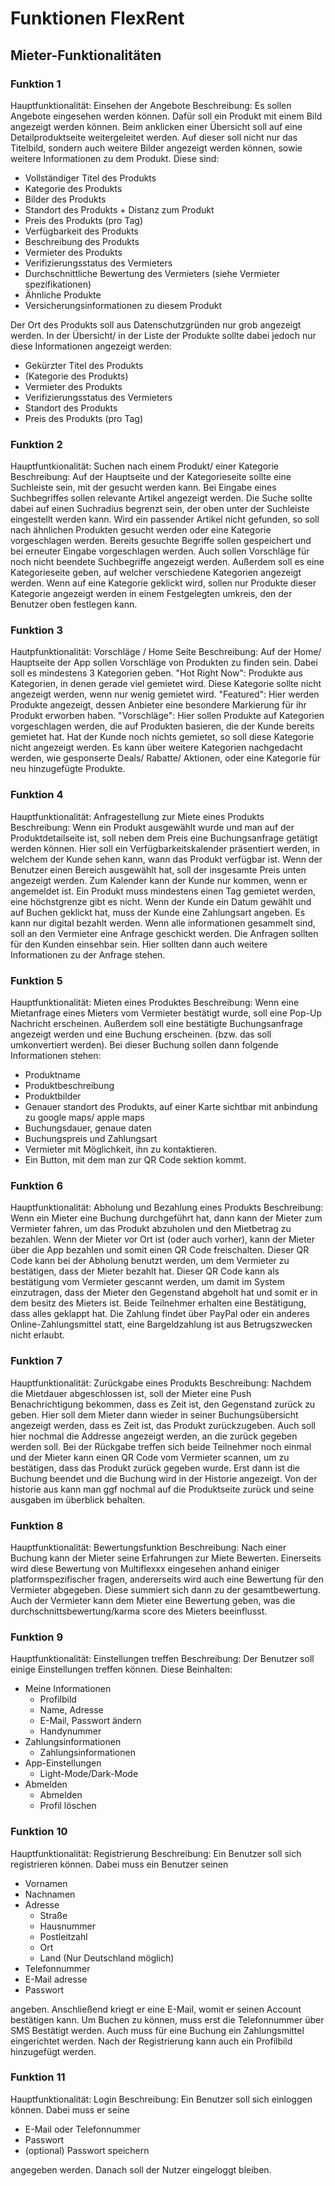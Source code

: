 # Funktionen FlexRent

## Mieter-Funktionalitäten
### Funktion 1
Hauptfunktionalität: Einsehen der Angebote
Beschreibung: Es sollen Angebote eingesehen werden können. Dafür soll ein Produkt mit einem Bild angezeigt werden können. Beim anklicken einer Übersicht soll auf eine Detailproduktseite weitergeleitet werden. Auf dieser soll nicht nur das Titelbild, sondern auch weitere Bilder angezeigt werden können, sowie weitere Informationen zu dem Produkt. Diese sind:
* Vollständiger Titel des Produkts
* Kategorie des Produkts
* Bilder des Produkts
* Standort des Produkts + Distanz zum Produkt
* Preis des Produkts (pro Tag)
* Verfügbarkeit des Produkts
* Beschreibung des Produkts
* Vermieter des Produkts
* Verifizierungsstatus des Vermieters
* Durchschnittliche Bewertung des Vermieters (siehe Vermieter spezifikationen)
* Ähnliche Produkte
* Versicherungsinformationen zu diesem Produkt

Der Ort des Produkts soll aus Datenschutzgründen nur grob angezeigt werden.
In der Übersicht/ in der Liste der Produkte sollte dabei jedoch nur diese Informationen angezeigt werden:

* Gekürzter Titel des Produkts
* (Kategorie des Produkts)
* Vermieter des Produkts
* Verifizierungsstatus des Vermieters
* Standort des Produkts
* Preis des Produkts (pro Tag)

### Funktion 2
Hauptfuntkionalität: Suchen nach einem Produkt/ einer Kategorie
Beschreibung: Auf der Hauptseite und der Kategorieseite sollte eine Suchleiste sein, mit der gesucht werden kann. Bei Eingabe eines Suchbegriffes sollen relevante Artikel angezeigt werden. Die Suche sollte dabei auf einen Suchradius begrenzt sein, der oben unter der Suchleiste eingestellt werden kann. Wird ein passender Artikel nicht gefunden, so soll nach ähnlichen Produkten gesucht werden oder eine Kategorie vorgeschlagen werden. Bereits gesuchte Begriffe sollen gespeichert und bei erneuter Eingabe vorgeschlagen werden. Auch sollen Vorschläge für noch nicht beendete Suchbegriffe angezeigt werden. Außerdem soll es eine Kategorieseite geben, auf welcher verschiedene Kategorien angezeigt werden. Wenn auf eine Kategorie geklickt wird, sollen nur Produkte dieser Kategorie angezeigt werden in einem Festgelegten umkreis, den der Benutzer oben festlegen kann.

### Funktion 3
Hautpfunktionalität: Vorschläge / Home Seite
Beschreibung: Auf der Home/ Hauptseite der App sollen Vorschläge von Produkten zu finden sein. Dabei soll es mindestens 3 Kategorien geben. "Hot Right Now": Produkte aus Kategorien, in denen gerade viel gemietet wird. Diese Kategorie sollte nicht angezeigt werden, wenn nur wenig gemietet wird. "Featured": Hier werden Produkte angezeigt, dessen Anbieter eine besondere Markierung für ihr Produkt erworben haben. "Vorschläge": Hier sollen Produkte auf Kategorien vorgeschlagen werden, die auf Produkten basieren, die der Kunde bereits gemietet hat. Hat der Kunde noch nichts gemietet, so soll diese Kategorie nicht angezeigt werden. Es kann über weitere Kategorien nachgedacht werden, wie gesponserte Deals/ Rabatte/ Aktionen, oder eine Kategorie für neu hinzugefügte Produkte.

### Funktion 4
Hauptfunktionalität: Anfragestellung zur Miete eines Produkts
Beschreibung: Wenn ein Produkt ausgewählt wurde und man auf der Produktdetailseite ist, soll neben dem Preis eine Buchungsanfrage getätigt werden können. Hier soll ein Verfügbarkeitskalender präsentiert werden, in welchem der Kunde sehen kann, wann das Produkt verfügbar ist. Wenn der Benutzer einen Bereich ausgewählt hat, soll der insgesamte Preis unten angezeigt werden. Zum Kalender kann der Kunde nur kommen, wenn er angemeldet ist. Ein Produkt muss mindestens einen Tag gemietet werden, eine höchstgrenze gibt es nicht. Wenn der Kunde ein Datum gewählt und auf Buchen geklickt hat, muss der Kunde eine Zahlungsart angeben. Es kann nur digital bezahlt werden. Wenn alle informationen gesammelt sind, soll an den Vermieter eine Anfrage geschickt werden. Die Anfragen sollten für den Kunden einsehbar sein. Hier sollten dann auch weitere Informationen zu der Anfrage stehen.

### Funktion 5
Hauptfunktionalität: Mieten eines Produktes
Beschreibung: Wenn eine Mietanfrage eines Mieters vom Vermieter bestätigt wurde, soll eine Pop-Up Nachricht erscheinen. Außerdem soll eine bestätigte Buchungsanfrage angezeigt werden und eine Buchung erscheinen. (bzw. das soll umkonvertiert werden). Bei dieser Buchung sollen dann folgende Informationen stehen:
* Produktname
* Produktbeschreibung
* Produktbilder
* Genauer standort des Produkts, auf einer Karte sichtbar mit anbindung zu google maps/ apple maps
* Buchungsdauer, genaue daten
* Buchungspreis und Zahlungsart
* Vermieter mit Möglichkeit, ihn zu kontaktieren.
* Ein Button, mit dem man zur QR Code sektion kommt. 

### Funktion 6
Hauptfunktionalität: Abholung und Bezahlung eines Produkts
Beschreibung: Wenn ein Mieter eine Buchung durchgeführt hat, dann kann der Mieter zum Vermieter fahren, um das Produkt abzuholen und den Mietbetrag zu bezahlen. Wenn der Mieter vor Ort ist (oder auch vorher), kann der Mieter über die App bezahlen und somit einen QR Code freischalten. Dieser QR Code kann bei der Abholung benutzt werden, um dem Vermieter zu bestätigen, dass der Mieter bezahlt hat. Dieser QR Code kann als bestätigung vom Vermieter gescannt werden, um damit im System einzutragen, dass der Mieter den Gegenstand abgeholt hat und somit er in dem besitz des Mieters ist. Beide Teilnehmer erhalten eine Bestätigung, dass alles geklappt hat. Die Zahlung findet über PayPal oder ein anderes Online-Zahlungsmittel statt, eine Bargeldzahlung ist aus Betrugszwecken nicht erlaubt.

### Funktion 7
Hauptfunktionalität: Zurückgabe eines Produkts
Beschreibung: Nachdem die Mietdauer abgeschlossen ist, soll der Mieter eine Push Benachrichtigung bekommen, dass es Zeit ist, den Gegenstand zurück zu geben. Hier soll dem Mieter dann wieder in seiner Buchungsübersicht angezeigt werden, dass es Zeit ist, das Produkt zurückzugeben. Auch soll hier nochmal die Addresse angezeigt werden, an die zurück gegeben werden soll. Bei der Rückgabe treffen sich beide Teilnehmer noch einmal und der Mieter kann einen QR Code vom Vermieter scannen, um zu bestätigen, dass das Produkt zurück gegeben wurde. Erst dann ist die Buchung beendet und die Buchung wird in der Historie angezeigt. Von der historie aus kann man ggf nochmal auf die Produktseite zurück und seine ausgaben im überblick behalten.

### Funktion 8
Hauptfunktionalität: Bewertungsfunktion
Beschreibung: Nach einer Buchung kann der Mieter seine Erfahrungen zur Miete Bewerten. Einerseits wird diese Bewertung von Multiflexxx eingesehen anhand einiger platformspezifischer fragen, andererseits wird auch eine Bewertung für den Vermieter abgegeben. Diese summiert sich dann zu der gesamtbewertung. Auch der Vermieter kann dem Mieter eine Bewertung geben, was die durchschnittsbewertung/karma score des Mieters beeinflusst.

### Funktion 9
Hauptfunktionalität: Einstellungen treffen
Beschreibung: Der Benutzer soll einige Einstellungen treffen können. Diese Beinhalten:
* Meine Informationen
    * Profilbild
    * Name, Adresse
    * E-Mail, Passwort ändern
    * Handynummer
* Zahlungsinformationen
    * Zahlungsinformationen
* App-Einstellungen
    * Light-Mode/Dark-Mode
* Abmelden
    * Abmelden
    * Profil löschen
    
### Funktion 10
Hauptfunktionalität: Registrierung
Beschreibung: Ein Benutzer soll sich registrieren können. Dabei muss ein Benutzer seinen
* Vornamen
* Nachnamen
* Adresse
    * Straße
    * Hausnummer
    * Postleitzahl
    * Ort
    * Land (Nur Deutschland möglich)
* Telefonnummer
* E-Mail adresse
* Passwort

angeben. Anschließend kriegt er eine E-Mail, womit er seinen Account bestätigen kann. Um Buchen zu können, muss erst die Telefonnummer über SMS Bestätigt werden. Auch muss für eine Buchung ein Zahlungsmittel eingerichtet werden. Nach der Registrierung kann auch ein Profilbild hinzugefügt werden.

### Funktion 11
Hauptfunktionalität: Login
Beschreibung: Ein Benutzer soll sich einloggen können. Dabei muss er seine
* E-Mail oder Telefonnummer
* Passwort
* (optional) Passwort speichern

angegeben werden. Danach soll der Nutzer eingeloggt bleiben.
